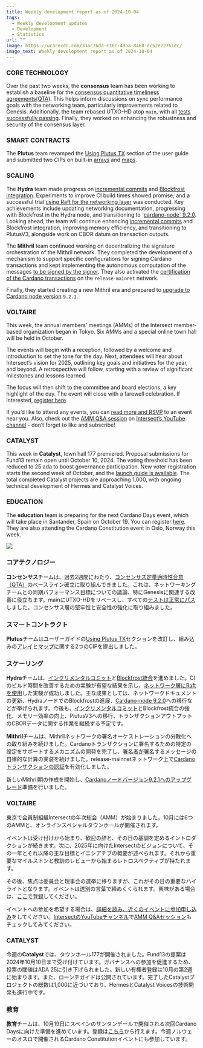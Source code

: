 ```yaml
---
title: Weekly development report as of 2024-10-04
tags:
  - Weekly development updates
  - Development
  - Statistics
url: ""
image: https://ucarecdn.com/33ac76da-c10c-49ba-8468-dc52e22761ec/
image_text: Weekly development report as of 2024-10-04
---
```


### CORE TECHNOLOGY

Over the past two weeks, the **consensus** team has been working to establish a baseline for the [consensus quantitative timeliness agreements(QTA](https://github.com/IntersectMBO/ouroboros-consensus/issues/1256)). This helps inform discussions on sync performance goals with the networking team, particularly improvements related to Genesis. Additionally, the team rebased UTXO-HD atop `main`, with all [tests successfully passing](https://tests.cardano.intersectmbo.org/test_results/node/utxo_hd_9_1_1.html). Finally, they worked on enhancing the robustness and security of the consensus layer.

### SMART CONTRACTS

The **Plutus** team revamped the [Using Plutus TX](https://plutus.cardano.intersectmbo.org/docs/category/using-plutus-tx/) section of the user guide and submitted two CIPs on built-in [arrays](https://github.com/cardano-foundation/CIPs/pull/915) and [maps](https://github.com/cardano-foundation/CIPs/pull/921).

### SCALING

The **Hydra** team made progress on [incremental commits](https://github.com/cardano-scaling/hydra/issues/199) and [Blockfrost integration](https://github.com/cardano-scaling/hydra/issues/1305). Experiments to improve CI build times showed promise, and a successful trial [using Raft for the networking layer](https://github.com/cardano-scaling/hydra/issues/1591) was conducted. Key achievements include updating networking documentation, progressing with Blockfrost in the Hydra node, and transitioning to \`[cardano-node\` 9.2.0](https://github.com/cardano-scaling/hydra/pull/1651). Looking ahead, the team will continue enhancing [incremental commits](https://github.com/cardano-scaling/hydra/issues/1522) and Blockfrost integration, improving memory efficiency, and transitioning to PlutusV3, alongside work on CBOR datum on transaction outputs.

The **Mithril** team continued working on decentralizing the signature orchestration of the Mithril network. They completed the development of a mechanism to support specific configurations for signing Cardano transactions and kept implementing the autonomous computation of the messages [to be signed by the signer](https://github.com/input-output-hk/mithril/issues/1925). They also activated the [certification of the Cardano transactions](https://mithril.network/doc/dev-blog/2024/07/30/cardano-transaction-certification) on the `release-mainnet` network.

Finally, they started creating a new Mithril era and prepared to [upgrade to Cardano node version](https://github.com/input-output-hk/mithril/issues/1968) `9.2.1`.

### VOLTAIRE

This week, the annual members’ meetings (AMMs) of the Intersect member-based organization began in Tokyo. Six AMMs and a special online town hall will be held in October.

The events will begin with a reception, followed by a welcome and introduction to set the tone for the day. Next, attendees will hear about Intersect’s vision for 2025, outlining key goals and initiatives for the year, and beyond. A retrospective will follow, starting with a review of significant milestones and lessons learned. 

The focus will then shift to the committee and board elections, a key highlight of the day. The event will close with a farewell celebration. If interested, [register here](https://lu.ma/9ydajznf).  
  
If you’d like to attend any events, you can [read more and RSVP](https://docs.intersectmbo.org/annual-member-meetings/2024-annual-member-meetings) to an event near you. Also, check out the [AMM Q&A session](https://www.youtube.com/watch?v=YYa9snx3lZg) on [Intersect’s YouTube channel](https://www.youtube.com/@Intersectmbo) - don’t forget to like and subscribe!

### CATALYST

This week in **Catalyst**, town hall 177 premiered. Proposal submissions for Fund13 remain open until October 10, 2024. The voting threshold has been reduced to 25 ada to boost governance participation. New voter registration starts the second week of October, and the [launch guide is available](http://projectcatalyst.io/f13launchguide). The total completed Catalyst projects are approaching 1,000, with ongoing technical development of Hermes and Catalyst Voices.

### EDUCATION

The **education** team is preparing for the next Cardano Days event, which will take place in Santander, Spain on October 19. You can register [here](https://lu.ma/sgmyg5li). They are also attending the Cardano Constitution event in Oslo, Norway this week.

![](https://ucarecdn.com/8da88786-7c98-4bef-b7cc-2544df863678/-/preview/-/format/auto/-/quality/smart/)

### コアテクノロジー

**コンセンサス**チームは、過去2週間にわたり、[コンセンサス定量適時性合意（QTA）](https://github.com/IntersectMBO/ouroboros-consensus/issues/1256)のベースライン確立に取り組んできました。これは、ネットワーキングチームとの同期パフォーマンス目標についての議論、特にGenesisに関連する改善に役立ちます。mainにUTXO-HDをリベースし、すべての[テストは正常にパス](https://tests.cardano.intersectmbo.org/test_results/node/utxo_hd_9_1_1.html)しました。コンセンサス層の堅牢性と安全性の強化に取り組みました。

### スマートコントラクト

**Plutus**チームはユーザーガイドの[Using Plutus TX](https://plutus.cardano.intersectmbo.org/docs/category/using-plutus-tx/)セクションを改訂し、組み込みの[アレイ](https://github.com/cardano-foundation/CIPs/pull/915)と[マップ](https://github.com/cardano-foundation/CIPs/pull/921)に関する2つのCIPを提出しました。

### スケーリング

**Hydra**チームは、[インクリメンタルコミット](https://github.com/cardano-scaling/hydra/issues/199)と[Blockfrost統合](https://github.com/cardano-scaling/hydra/issues/1305)を進めました。CIのビルド時間を改善するための実験が有望な結果を示し、[ネットワーク層にRaftを使用](https://github.com/cardano-scaling/hydra/issues/1591)した実験が成功しました。主な成果としては、ネットワークドキュメントの更新、HydraノードでのBlockfrostの進展、[Cardano-node 9.2.0](https://github.com/cardano-scaling/hydra/pull/1651)への移行などが挙げられます。今後も、[インクリメンタルコミット](https://github.com/cardano-scaling/hydra/issues/1522)とBlockfrost統合の強化、メモリー効率の向上、PlutusV3への移行、トランザクションアウトプットのCBORデータに関する作業を継続する予定です。

**Mithril**チームは、Mithrilネットワークの署名オーケストレーションの分散化への取り組みを続けました。Cardanoトランザクションに署名するための特定の設定をサポートするメカニズムの開発を完了し、[署名者が署名](https://github.com/input-output-hk/mithril/issues/1925)するメッセージの自律的な計算の実装を続けました。release-mainnetネットワーク上で[Cardanoトランザクションの認証](https://mithril.network/doc/dev-blog/2024/07/30/cardano-transaction-certification)を有効化しました。

新しいMithril期の作成を開始し、[Cardanoノードバージョン9.2.1へのアップグレード](https://github.com/input-output-hk/mithril/issues/1968)準備を行いました。

### VOLTAIRE

東京で会員制組織Intersectの年次総会（AMM）が始まりました。10月には6つのAMMと、オンラインスペシャルタウンホールが開催されます。

イベントは受け付けから始まり、歓迎の辞と、その日の基調を定めるイントロダクションが続きます。次に、2025年に向けたIntersectのビジョンについて、その一年とそれ以降の主な目標とイニシアチブの概要が述べられます。それから重要なマイルストンと教訓のレビューから始まるレトロスペクティブが持たれます。 

その後、焦点は委員会と理事会の選挙に移りますが、これがその日の重要なハイライトとなります。イベントは送別の言葉で締めくくられます。興味がある場合は、[ここで登録](https://lu.ma/9ydajznf)してください。  
  
イベントへの参加を希望する場合は、[詳細を読み、近くのイベントに参加申し込み](https://docs.intersectmbo.org/annual-member-meetings/2024-annual-member-meetings)をしてください。[IntersectのYouTubeチャンネル](https://www.youtube.com/%40Intersectmbo)で[AMM Q&Aセッション](https://www.youtube.com/watch?v=YYa9snx3lZg)もチェックしてみてください。

### CATALYST

今週の**Catalyst**では、タウンホール177が開催されました。Fund13の提案は2024年10月10日まで受け付けています。ガバナンスへの参加を促進するため、投票の閾値はADA 25に引き下げられました。新しい有権者登録は10月の第2週に始まります。また、ローンチガイドは公開されています。完了したCatalystプロジェクトの総数は1,000に近づいており、HermesとCatalyst Voicesの技術開発も進行中です。

### 教育

**教育**チームは、10月19日にスペインのサンタンデールで開催される次回Cardano Daysに向けた準備を進めています。登録は[こちら](https://lu.ma/sgmyg5li)から行えます。今週ノルウェーのオスロで開催されるCardano Constitutionイベントにも参加しています。
